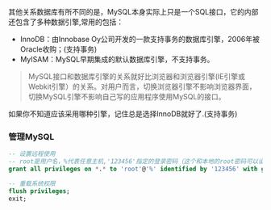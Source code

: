 其他关系数据库有所不同的是，MySQL本身实际上只是一个SQL接口，它的内部还包含了多种数据引擎,常用的包括：

* InnoDB：由Innobase Oy公司开发的一款支持事务的数据库引擎，2006年被Oracle收购；(支持事务)
* MyISAM：MySQL早期集成的默认数据库引擎，不支持事务。

>MySQL接口和数据库引擎的关系就好比浏览器和浏览器引擎(IE引擎或Webkit引擎）的关系。对用户而言，切换浏览器引擎不影响浏览器界面，切换MySQL引擎不影响自己写的应用程序使用MySQL的接口。

如果你不知道应该采用哪种引擎，记住总是选择InnoDB就好了.(支持事务)

### 管理MySQL

```sql
-- 设置远程使用
-- root是用户名，%代表任意主机,'123456'指定的登录密码（这个和本地的root密码可以设置不同的，互不影响.
grant all privileges on *.* to 'root'@'%' identified by '123456' with grant option;

-- 重载系统权限
flush privileges;
exit;
```
